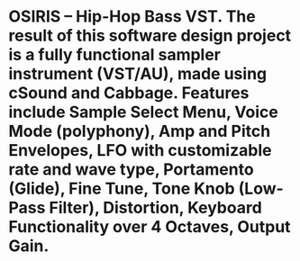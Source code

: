 # OSIRIS – Hip-Hop Bass VST. The result of this software design project is a fully functional sampler instrument (VST/AU), made using cSound and Cabbage. Features include Sample Select Menu, Voice Mode (polyphony), Amp and Pitch Envelopes, LFO with customizable rate and wave type, Portamento (Glide), Fine Tune, Tone Knob (Low- Pass Filter), Distortion, Keyboard Functionality over 4 Octaves, Output Gain.
